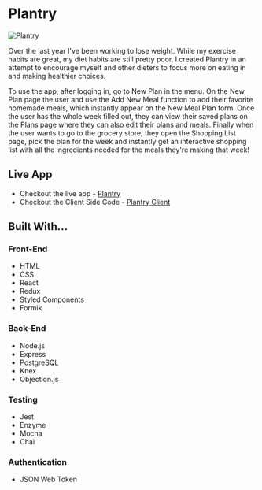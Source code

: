 # Plantry

![Plantry](https://i.imgur.com/kupf2eg.png)

Over the last year I've been working to lose weight. While my exercise habits are great, my diet habits are still pretty poor. I created Plantry in an attempt to encourage myself and other dieters to focus more on eating in and making healthier choices.

To use the app, after logging in, go to New Plan in the menu. On the New Plan page the user and use the Add New Meal function to add their favorite homemade meals, which instantly appear on the New Meal Plan form. Once the user has the whole week filled out, they can view their saved plans on the Plans page where they can also edit their plans and meals. Finally when the user wants to go to the grocery store, they open the Shopping List page, pick the plan for the week and instantly get an interactive shopping list with all the ingredients needed for the meals they're making that week!

## Live App
- Checkout the live app - [Plantry](https://plantry-client.herokuapp.com/)
- Checkout the Client Side Code - [Plantry Client](https://github.com/russellkoons/plantry-client) 

## Built With...
### Front-End
  - HTML
  - CSS
  - React
  - Redux
  - Styled Components
  - Formik

### Back-End
  - Node.js
  - Express
  - PostgreSQL
  - Knex
  - Objection.js

### Testing
  - Jest
  - Enzyme
  - Mocha
  - Chai

### Authentication
  - JSON Web Token